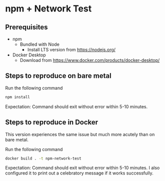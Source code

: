 # npm + Network Test

## Prerequisites

- npm
  - Bundled with Node
    - Install LTS version from <https://nodejs.org/>
- Docker Desktop
  - Download from <https://www.docker.com/products/docker-desktop/>

## Steps to reproduce on bare metal

Run the following command

```bash
npm install
```

Expectation: Command should exit without error within 5-10 minutes.

## Steps to reproduce in Docker

This version experiences the same issue but much more acutely than on bare
metal.

Run the following command

```bash
docker build . -t npm-network-test
```

Expectation: Command should exit without error within 5-10 minutes. I also
configured it to print out a celebratory message if it works successfully.
